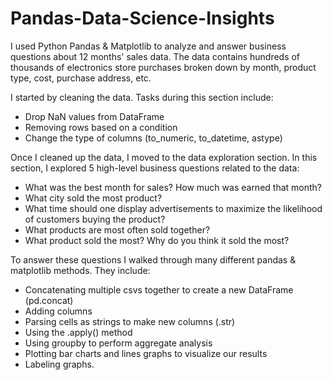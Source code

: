 # Pandas-Data-Science-Insights
I used Python Pandas & Matplotlib to analyze and answer business questions about 12 months' sales data. The data contains hundreds of thousands of electronics store purchases broken down by month, product type, cost, purchase address, etc. 

I started by cleaning the data. Tasks during this section include:
- Drop NaN values from DataFrame
- Removing rows based on a condition
- Change the type of columns (to_numeric, to_datetime, astype)

Once I cleaned up the data, I moved to the data exploration section. In this section, I explored 5 high-level business questions related to the data:
- What was the best month for sales? How much was earned that month?
- What city sold the most product?
- What time should one display advertisements to maximize the likelihood of customers buying the product?
- What products are most often sold together?
- What product sold the most? Why do you think it sold the most?

To answer these questions I walked through many different pandas & matplotlib methods. They include:
- Concatenating multiple csvs together to create a new DataFrame (pd.concat)
- Adding columns
- Parsing cells as strings to make new columns (.str)
- Using the .apply() method
- Using groupby to perform aggregate analysis
- Plotting bar charts and lines graphs to visualize our results
- Labeling graphs.
